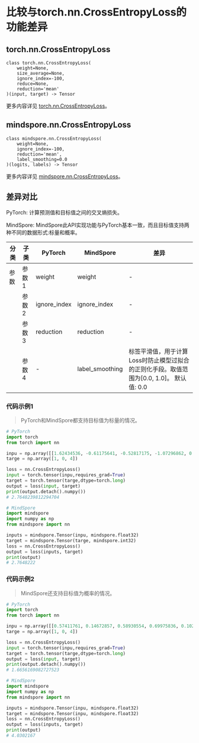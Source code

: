 # 比较与torch.nn.CrossEntropyLoss的功能差异

## torch.nn.CrossEntropyLoss

```text
class torch.nn.CrossEntropyLoss(
    weight=None,
    size_average=None,
    ignore_index=-100,
    reduce=None,
    reduction='mean'
)(input, target) -> Tensor
```

更多内容详见 [torch.nn.CrossEntropyLoss](https://pytorch.org/docs/1.8.1/generated/torch.nn.CrossEntropyLoss.html)。

## mindspore.nn.CrossEntropyLoss

```text
class mindspore.nn.CrossEntropyLoss(
    weight=None,
    ignore_index=-100,
    reduction='mean',
    label_smoothing=0.0
)(logits, labels) -> Tensor
```

更多内容详见 [mindspore.nn.CrossEntropyLoss](https://www.mindspore.cn/docs/zh-CN/master/api_python/nn/mindspore.nn.CrossEntropyLoss.html)。

## 差异对比

PyTorch: 计算预测值和目标值之间的交叉熵损失。

MindSpore: MindSpore此API实现功能与PyTorch基本一致，而且目标值支持两种不同的数据形式:标量和概率。

| 分类 | 子类  | PyTorch      | MindSpore       | 差异                                                         |
| ---- | ----- | ------------ | --------------- | ------------------------------------------------------------ |
| 参数 | 参数1 | weight       | weight          | -                                                            |
|      | 参数2 | ignore_index | ignore_index    | -                                                            |
|      | 参数3 | reduction    | reduction       | -                                                            |
|      | 参数4 |    -          | label_smoothing | 标签平滑值，用于计算Loss时防止模型过拟合的正则化手段。取值范围为[0.0, 1.0]。 默认值: 0.0 |

### 代码示例1

> PyTorch和MindSpore都支持目标值为标量的情况。

```python
# PyTorch
import torch
from torch import nn

inpu = np.array([[1.62434536, -0.61175641, -0.52817175, -1.07296862, 0.86540763], [-2.3015387, 1.74481176, -0.7612069, 0.3190391, -0.24937038], [1.46210794, -2.06014071, -0.3224172, -0.38405435, 1.13376944]])
targe = np.array([1, 0, 4])

loss = nn.CrossEntropyLoss()
input = torch.tensor(inpu,requires_grad=True)
target = torch.tensor(targe,dtype=torch.long)
output = loss(input, target)
print(output.detach().numpy())
# 2.7648239812294704

# MindSpore
import mindspore
import numpy as np
from mindspore import nn

inputs = mindspore.Tensor(inpu, mindspore.float32)
target = mindspore.Tensor(targe, mindspore.int32)
loss = nn.CrossEntropyLoss()
output = loss(inputs, target)
print(output)
# 2.7648222

```

### 代码示例2

> MindSpore还支持目标值为概率的情况。

```python
# PyTorch
import torch
from torch import nn

inpu = np.array([[0.57411761, 0.14672857, 0.58930554, 0.69975836, 0.10233443], [0.41405599, 0.69440016, 0.41417927, 0.04995346, 0.53589641], [0.66379465, 0.51488911, 0.94459476, 0.58655504, 0.90340192]])
targe = np.array([1, 0, 4])

loss = nn.CrossEntropyLoss()
input = torch.tensor(inpu,requires_grad=True)
target = torch.tensor(targe,dtype=torch.long)
output = loss(input, target)
print(output.detach().numpy())
# 1.6656169082727523

# MindSpore
import mindspore
import numpy as np
from mindspore import nn

inputs = mindspore.Tensor(inpu, mindspore.float32)
target = mindspore.Tensor(inpu, mindspore.float32)
loss = nn.CrossEntropyLoss()
output = loss(inputs, target)
print(output)
# 4.0302167
```